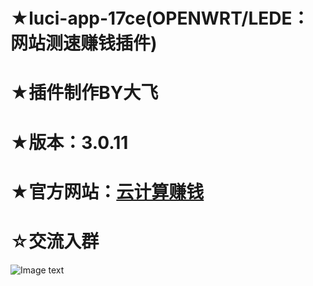 # ★luci-app-17ce(OPENWRT/LEDE：网站测速赚钱插件)
# ★插件制作BY大飞

# ★版本：3.0.11

# ★官方网站：[云计算赚钱](https://www.yiluzhuanqian.com/P3VpZD0xMDEwOA%3D%3D)

# ☆交流入群

![Image text](https://github.com/FeiLianOS/luci-app-ipshare/blob/master/images/QQ_FeiLianOS.png)

